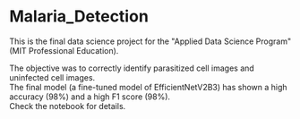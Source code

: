 # Malaria_Detection

This is the final data science project for the "Applied Data Science Program" (MIT Professional Education).

The objective was to correctly identify parasitized cell images and uninfected cell images.<br>
The final model (a fine-tuned model of EfficientNetV2B3) has shown a high accuracy (98%) and a high F1 score (98%).<br>
Check the notebook for details.

